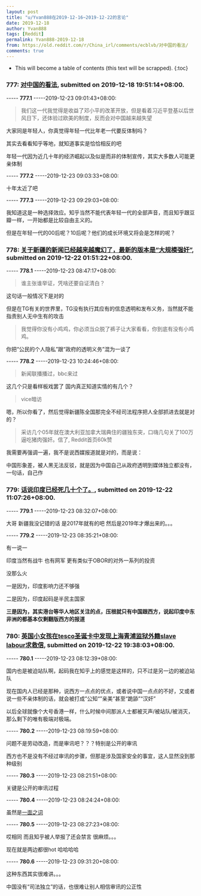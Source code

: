 ```yaml
---
layout: post
title: "u/Yvan888在2019-12-16~2019-12-22的言论"
date: 2019-12-18
author: Yvan888
tags: [Reddit]
permalink: Yvan888-2019-12-18
from: https://old.reddit.com/r/China_irl/comments/ecblvb/对中国的看法/
comments: true
---
```


* This will become a table of contents (this text will be scrapped).
{:toc}

### 777: [对中国的看法](https://old.reddit.com/r/China_irl/comments/ecblvb/对中国的看法/), submitted on 2019-12-18 19:51:14+08:00.

----- __777.1__ -----2019-12-23 09:01:43+08:00:

> 我们这一代我觉得是收益了邓小平的改革开放，但是看着习近平登基以后世风日下，还体验过欧美的制度，反而会对中国越来越失望

大家同是年轻人，你真觉得年轻一代比年老一代要反体制吗？

其实去看看知乎等地，就知道事实是恰恰相反的吧

年轻一代因为近几十年的经济崛起以及似是而非的体制宣传，其实大多数人可能更亲体制

----- __777.2__ -----2019-12-23 09:03:33+08:00:

十年太近了吧

----- __777.3__ -----2019-12-23 09:29:03+08:00:

我知道这是一种选择效应。知乎当然不能代表年轻一代的全部声音，而且知乎跟豆瓣一样，一开始都是比较自由主义的。

但是在年轻一代的00后呢？10后呢？他们的成长环境又将会是怎样的呢？

### 778: [关于新疆的新闻已经越来越魔幻了，最新的版本是“大规模强奸”](https://old.reddit.com/r/China_irl/comments/edsxab/关于新疆的新闻已经越来越魔幻了最新的版本是大规模强奸/), submitted on 2019-12-22 01:51:22+08:00.

----- __778.1__ -----2019-12-23 08:47:17+08:00:

> 谁主张谁举证，凭啥还要自证清白？

这句话一般情况下是对的

但是在TG有关的世界里，TG没有执行其应有的信息透明和发布义务，当然就不能指责别人无中生有的攻击

> 我觉得你没有小鸡鸡，你必须当众脱了裤子让大家看看，你到底有没有小鸡鸡。

你把“公民的个人隐私”跟“政府的透明义务”混为一谈了

----- __778.2__ -----2019-12-23 10:24:46+08:00:

> 新闻联播播过，bbc来过

这几个只是看样板戏罢了 国内真正知道实情的有几个？

> vice暗访

嗯，所以你看了，然后觉得新疆陈全国那完全不经司法程序把人全部抓进去就是对的？

> 采访几个05年就在澳大利亚加拿大瑞典住的疆独东突，口嗨几句关了100万逼吃猪肉强奸。信了, Reddit首页60k赞

我需要再强调一遍，我不是说西媒报道就是对的，而是说：

中国形象差，被人黑无法反驳，就是因为中国自己从政府透明到媒体独立都没有，一句话，自己作

### 779: [话说印度已经死几十个了。](https://old.reddit.com/r/China_irl/comments/edzl4r/话说印度已经死几十个了/), submitted on 2019-12-22 11:07:26+08:00.

----- __779.1__ -----2019-12-23 08:32:07+08:00:

大哥 新疆我没记错的话 是2017年就有的吧 然后是2019年才爆出来的。。。

----- __779.2__ -----2019-12-23 08:35:21+08:00:

有一说一

印度当然有战牛 也有网军 更有类似于OBOR的对外一系列的投资

没那么火

一是因为，印度影响力还不够强

二是因为，印度起码是半民主国家

**三是因为，其实港台等华人地区关注的点，压根就只有中国跟西方，说起印度中东非洲的都基本仅剩翻版西方的报道**

### 780: [英国小女孩在tesco圣诞卡中发现上海青浦监狱外籍slave labour求救信](https://old.reddit.com/r/China_irl/comments/ee407o/英国小女孩在tesco圣诞卡中发现上海青浦监狱外籍slave_labour求救信/), submitted on 2019-12-22 19:38:03+08:00.

----- __780.1__ -----2019-12-23 08:12:39+08:00:

国内也是被迫站队啊，起码我在知乎上的感觉是这样的，只不过是另一边的被迫站队

现在国内人已经是那种，说西方一点点的优点，或者说中国一点点的不好，又或者说一些不亲体制的话，就会被打成”公知“”亲美“甚至“跪舔”“汉奸”

以后全球就像个大号香港一样，什么时候中间那派人士都被灭声/被站队/被消灭，那么剩下的唯有极端对极端。

----- __780.2__ -----2019-12-23 08:19:59+08:00:

问题不是劳动改造，而是审讯吧？？？特别是公开的审讯

西方也不是没有不经过审讯的步骤，但那是涉及国家安全的事宜，这人显然没到那种级别

----- __780.3__ -----2019-12-23 08:21:51+08:00:

关键是公开的审讯过程

----- __780.4__ -----2019-12-23 08:24:24+08:00:

虽然是[一面之词](https://www.reddit.com/r/worldnews/comments/ee0s7f/british_supermarket_giant_tesco_halts_rollout_of/fbp7gtc?utm_source=share&utm_medium=web2x)

----- __780.5__ -----2019-12-23 08:27:23+08:00:

哎相同 而且知乎被人举报了还会禁言 很麻烦。。。 

现在就是两边都很hot 哈哈哈哈

----- __780.6__ -----2019-12-23 09:31:20+08:00:

这种东西其实很难讲。。。

中国没有“司法独立”的话，也很难让别人相信审讯的公正性

